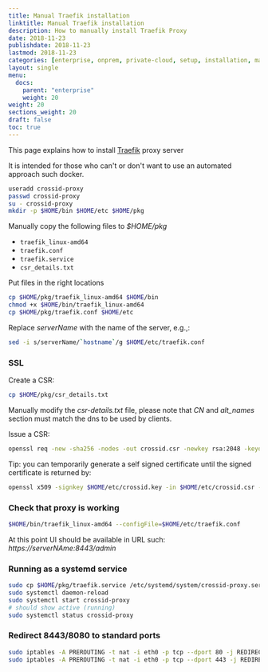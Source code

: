 ```yaml
---
title: Manual Traefik installation
linktitle: Manual Traefik installation
description: How to manually install Traefik Proxy
date: 2018-11-23
publishdate: 2018-11-23
lastmod: 2018-11-23
categories: [enterprise, onprem, private-cloud, setup, installation, manual, proxy]
layout: single
menu:
  docs:
    parent: "enterprise"
    weight: 20
weight: 20
sections_weight: 20
draft: false
toc: true
---
```


This page explains how to install [Traefik](https://traefik.io) proxy server

It is intended for those who can't or don't want to use an automated approach such docker.


```bash
useradd crossid-proxy
passwd crossid-proxy
su - crossid-proxy
mkdir -p $HOME/bin $HOME/etc $HOME/pkg
```

Manually copy the following files to _$HOME/pkg_

- `traefik_linux-amd64`
- `traefik.conf`
- `traefik.service`
- `csr_details.txt`

Put files in the right locations

```bash
cp $HOME/pkg/traefik_linux-amd64 $HOME/bin
chmod +x $HOME/bin/traefik_linux-amd64
cp $HOME/pkg/traefik.conf $HOME/etc
```

Replace _serverName_ with the name of the server, e.g.,:

```bash
sed -i s/serverName/`hostname`/g $HOME/etc/traefik.conf
```


### SSL

Create a CSR:

```bash
cp $HOME/pkg/csr_details.txt
```

Manually modify the _csr-details.txt_ file, please note that _CN_ and _alt_names_ section must match the dns to be used by clients.

Issue a CSR:

```bash
openssl req -new -sha256 -nodes -out crossid.csr -newkey rsa:2048 -keyout crossid.key -config <( cat csr_details.txt )
```

Tip: you can temporarily generate a self signed certificate until the signed certificate is returned by:

```bash
openssl x509 -signkey $HOME/etc/crossid.key -in $HOME/etc/crossid.csr -req -days 365 -out $HOME/etc/crossid.pem
```


### Check that proxy is working


```bash
$HOME/bin/traefik_linux-amd64 --configFile=$HOME/etc/traefik.conf
```


At this point UI should be available in URL such: _https://serverNAme:8443/admin_


### Running as a systemd service

```bash
sudo cp $HOME/pkg/traefik.service /etc/systemd/system/crossid-proxy.service
sudo systemctl daemon-reload
sudo systemctl start crossid-proxy
# should show active (running)
sudo systemctl status crossid-proxy
```


### Redirect 8443/8080 to standard ports

```bash
sudo iptables -A PREROUTING -t nat -i eth0 -p tcp --dport 80 -j REDIRECT --to-port 8080
sudo iptables -A PREROUTING -t nat -i eth0 -p tcp --dport 443 -j REDIRECT --to-port 8443
```
